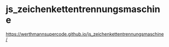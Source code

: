 # js_zeichenkettentrennungsmaschine

https://werthmannsupercode.github.io/js_zeichenkettentrennungsmaschine/
